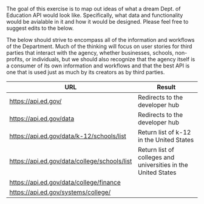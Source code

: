 

The goal of this exercise is to map out ideas of what a dream Dept. of Education API would look like.  Specifically, what data and functionality would be avialable in it and how it would be designed.  Please feel free to suggest edits to the below.  

The below should strive to encompass all of the information and workflows of the Department.  Much of the thinking will focus on user stories for third parties that interact with the agency, whether businesses, schools, non-profits, or individuals, but we should also recognize that the agency itself is a consumer of its own information and workflows and that the best API is one that is used just as much by its creators as by third parties.  

| URL  |  Result |
|---|---|
| https://api.ed.gov/  |  Redirects to the developer hub |
| https://api.ed.gov/data  | Redirects to the developer hub  |
| https://api.ed.gov/data/k-12/schools/list  | Return list of k-12 in the United States  |
| https://api.ed.gov/data/college/schools/list  |  Return list of colleges and universities in the United States |
| https://api.ed.gov/data/college/finance  |   |
| https://api.ed.gov/systems/college/  |   |



